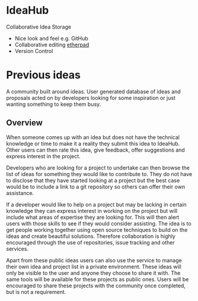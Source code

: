 IdeaHub
=======

Collaborative Idea Storage


- Nice look and feel e.g. GitHub
- Collaborative editing [etherpad](http://etherpad.org/)
- Version Control


Previous ideas
===========
A community built around ideas. User generated database of ideas and proposals acted on by developers looking for some inspiration or just wanting something to keep them busy.


Overview
-----------
When someone comes up with an idea but does not have the technical knowledge or time to make it a reality they submit this idea to IdeaHub. Other users can then rate this idea, give feedback, offer suggestions and express interest in the project.

Developers who are looking for a project to undertake can then browse the list of ideas for something they would like to contribute to. They do not have to disclose that they have started looking at a project but the best case would be to include a link to a git repository so others can offer their own assistance.

If a developer would like to help on a project but may be lacking in certain knowledge they can express interest in working on the project but will include what areas of expertise they are looking for. This will then alert users with those skills to see if they would consider assisting. The idea is to get people working together using open source techniques to build on the ideas and create beautiful solutions. Therefore collaboration is highly encouraged through the use of repositories, issue tracking and other services.

Apart from these public ideas users can also use the service to manage their own idea and project list in a private environment. These ideas will only be visible to the user and anyone they choose to share it with. The same tools will be available for these projects as public ones. Users will be encouraged to share these projects with the community once completed, but is not a requirement.
